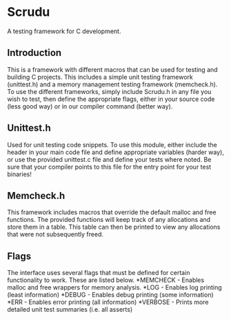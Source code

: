 # Scrudu
A testing framework for C development.

## Introduction
This is a framework with different macros that can be used for testing and building
C projects. This includes a simple unit testing framework (unittest.h) and a memory
management testing framework (memcheck.h). To use the different frameworks, simply
include Scrudu.h in any file you wish to test, then define the appropriate flags,
either in your source code (less good way) or in our compiler command (better way).

## Unittest.h
Used for unit testing code snippets. To use this module, either include the header
in your main code file and define appropriate variables (harder way), or use the
provided unittest.c file and define your tests where noted. Be sure that your
compiler points to this file for the entry point for your test binaries!

## Memcheck.h
This framework includes macros that override the default malloc and free functions.
The provided functions will keep track of any allocations and store them in a table.
This table can then be printed to view any allocations that were not subsequently
freed.

## Flags
The interface uses several flags that must be defined for certain functionality
to work. These are listed below.
*MEMCHECK - Enables malloc and free wrappers for memory analysis.
*LOG      - Enables log printing (least information)
*DEBUG    - Enables debug printing (some information)
*ERR      - Enables error printing (all information)
*VERBOSE  - Prints more detailed unit test summaries (i.e. all asserts)
